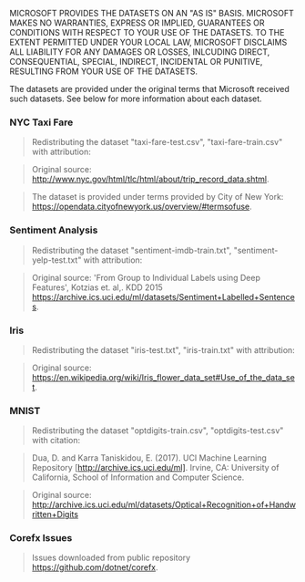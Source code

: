 MICROSOFT PROVIDES THE DATASETS ON AN "AS IS" BASIS. MICROSOFT MAKES NO WARRANTIES, EXPRESS OR IMPLIED, GUARANTEES OR CONDITIONS WITH RESPECT TO YOUR USE OF THE DATASETS. TO THE EXTENT PERMITTED UNDER YOUR LOCAL LAW, MICROSOFT DISCLAIMS ALL LIABILITY FOR ANY DAMAGES OR LOSSES, INLCUDING DIRECT, CONSEQUENTIAL, SPECIAL, INDIRECT, INCIDENTAL OR PUNITIVE, RESULTING FROM YOUR USE OF THE DATASETS.

The datasets are provided under the original terms that Microsoft received such datasets. See below for more information about each dataset.

### NYC Taxi Fare

> Redistributing the dataset "taxi-fare-test.csv", "taxi-fare-train.csv" with attribution:

> Original source: http://www.nyc.gov/html/tlc/html/about/trip_record_data.shtml.

> The dataset is provided under terms provided by City of New York: https://opendata.cityofnewyork.us/overview/#termsofuse.

### Sentiment Analysis

> Redistributing the dataset "sentiment-imdb-train.txt", "sentiment-yelp-test.txt" with attribution:

> Original source: 'From Group to Individual Labels using Deep Features', Kotzias et. al,. KDD 2015  https://archive.ics.uci.edu/ml/datasets/Sentiment+Labelled+Sentences.

### Iris

> Redistributing the dataset "iris-test.txt", "iris-train.txt" with attribution:

> Original source: https://en.wikipedia.org/wiki/Iris_flower_data_set#Use_of_the_data_set.

### MNIST

> Redistributing the dataset "optdigits-train.csv", "optdigits-test.csv" with citation:

> Dua, D. and Karra Taniskidou, E. (2017). UCI Machine Learning Repository [http://archive.ics.uci.edu/ml]. Irvine, CA: University of California, School of Information and Computer Science. 

> Original source: http://archive.ics.uci.edu/ml/datasets/Optical+Recognition+of+Handwritten+Digits

### Corefx Issues

> Issues downloaded from public repository https://github.com/dotnet/corefx.
